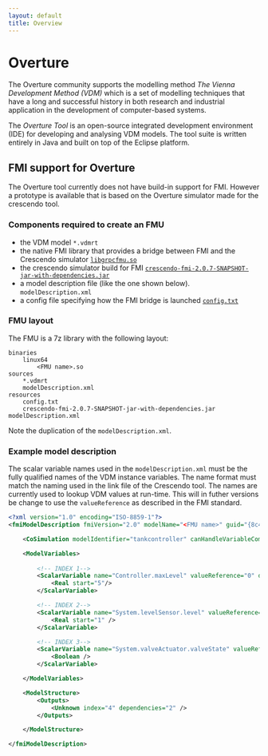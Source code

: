 ```yaml
---
layout: default
title: Overview
---
```


# Overture

The Overture community supports the modelling method *The Vienna Development Method (VDM)* which is a set of modelling techniques that have a long and successful history in both research and industrial application in the development of computer-based systems.

The *Overture Tool* is an open-source integrated development environment (IDE) for developing and analysing VDM models. The tool suite is written entirely in Java and built on top of the Eclipse platform.

## FMI support for Overture

The Overture tool currently does not have build-in support for FMI. However a prototype is available that is based on the Overture simulator made for the crescendo tool.

### Components required to create an FMU

* the VDM model `*.vdmrt`
* the native FMI library that provides a bridge between FMI and the Crescendo simulator [`libgrpcfmu.so`](http://overture.au.dk/into-cps/test/fmu/libgrpcfmu.so)
* the crescendo simulator build for FMI [`crescendo-fmi-2.0.7-SNAPSHOT-jar-with-dependencies.jar`](http://overture.au.dk/into-cps/test/fmu/crescendo-fmi-2.0.7-SNAPSHOT-jar-with-dependencies.jar)
* a model description file (like the one shown below). `modelDescription.xml`
* a config file specifying how the FMI bridge is launched [`config.txt`](http://overture.au.dk/into-cps/test/fmu/config.txt)


### FMU layout

The FMU is a 7z library with the following layout:

```
binaries
	linux64
		<FMU name>.so
sources
	*.vdmrt
	modelDescription.xml
resources
	config.txt
	crescendo-fmi-2.0.7-SNAPSHOT-jar-with-dependencies.jar
modelDescription.xml

```
Note the duplication of the `modelDescription.xml`.

### Example model description

The scalar variable names used in the `modelDescription.xml` must be the fully qualified names of the VDM instance variables. The name format must match the naming used in the link file of the Crescendo tool.
 The names are currently used to lookup VDM values at run-time. This will in futher versions be change to use the `valueReference` as described in the FMI standard.
 
```Xml
<?xml version="1.0" encoding="ISO-8859-1"?>
<fmiModelDescription fmiVersion="2.0" modelName="<FMU name>" guid="{8c4e810f-3df3-4a00-8276-176fa3c9f003}" numberOfEventIndicators="0">

	<CoSimulation modelIdentifier="tankcontroller" canHandleVariableCommunicationStepSize="true" />

	<ModelVariables>
		
		<!-- INDEX 1-->
		<ScalarVariable name="Controller.maxLevel" valueReference="0" description="the max tank level" causality="parameter" variability="fixed" initial="exact">
			<Real start="5"/>
		</ScalarVariable>

		<!-- INDEX 2-->
		<ScalarVariable name="System.levelSensor.level" valueReference="3" description="the tank level" causality="input" variability="continuous">
			<Real start="1" />
		</ScalarVariable>

		<!-- INDEX 3-->
		<ScalarVariable name="System.valveActuator.valveState" valueReference="4" description="the tank valve state" causality="output" variability="discrete" initial="calculated">
			<Boolean />
		</ScalarVariable>

	</ModelVariables>

	<ModelStructure>
		<Outputs>
			<Unknown index="4" dependencies="2" />
		</Outputs>

	</ModelStructure>

</fmiModelDescription>

```







